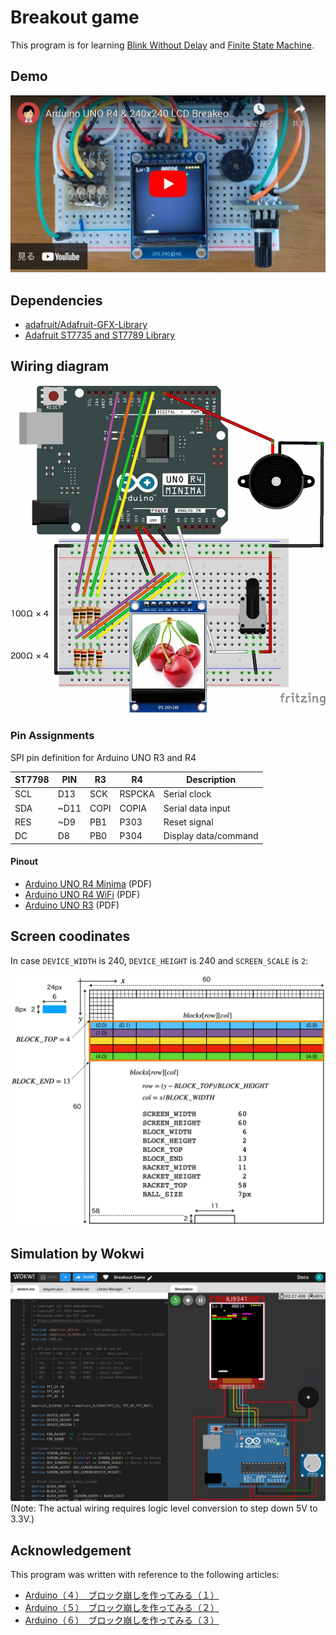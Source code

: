 # Breakout game

This program is for learning [Blink Without Delay](https://docs.arduino.cc/built-in-examples/digital/BlinkWithoutDelay/) and [Finite State Machine](https://en.wikipedia.org/wiki/Finite-state_machine "Finite-state machine - Wikipedia").

## Demo

[![Breakout game](breakout.jpg)](https://youtu.be/K5Ht-r3FQZE "Arduino UNO R4 &amp; 240x240 LCD Breakeout Game - YouTube")

## Dependencies

- [adafruit/Adafruit-GFX-Library](https://github.com/adafruit/Adafruit-GFX-Library "adafruit/Adafruit-GFX-Library: Adafruit GFX graphics core Arduino library, this is the &#39;core&#39; class that all our other graphics libraries derive from")
- [Adafruit ST7735 and ST7789 Library](https://www.arduino.cc/reference/en/libraries/adafruit-st7735-and-st7789-library/ "Adafruit ST7735 and ST7789 Library - Arduino Reference")

## Wiring diagram

![Wiring diagram](LCD240x240.jpg)

### Pin Assignments

SPI pin definition for Arduino UNO R3 and R4

  | ST7798 | PIN  |  R3  |   R4   |     Description      |
  |--------|------|------|--------|----------------------|
  | SCL    |  D13 | SCK  | RSPCKA | Serial clock         |
  | SDA    | ~D11 | COPI | COPIA  | Serial data input    |
  | RES    | ~D9  | PB1  | P303   | Reset signal         |
  | DC     |  D8  | PB0  | P304   | Display data/command |

#### Pinout

- [Arduino UNO R4 Minima](https://docs.arduino.cc/resources/pinouts/ABX00080-full-pinout.pdf) (PDF)
- [Arduino UNO R4 WiFi](https://docs.arduino.cc/resources/pinouts/ABX00087-full-pinout.pdf) (PDF)
- [Arduino UNO R3](https://docs.arduino.cc/resources/pinouts/A000066-full-pinout.pdf) (PDF)

## Screen coodinates

In case `DEVICE_WIDTH` is 240, `DEVICE_HEIGHT` is 240 and `SCREEN_SCALE` is `2`:

![Screen coodinates](screen.png)

## Simulation by Wokwi

[![Breakout Game](wokwi.jpg)](https://wokwi.com/projects/405346200615499777 "Breakout Game - Wokwi ESP32, STM32, Arduino Simulator")
(Note: The actual wiring requires logic level conversion to step down 5V to 3.3V.)

## Acknowledgement

This program was written with reference to the following articles:

- [Arduino（４）　ブロック崩しを作ってみる（１）](https://blog.boochow.com/article/423049468.html "Arduino（４）　ブロック崩しを作ってみる（１）  &#8211;  楽しくやろう。")
- [Arduino（５）　ブロック崩しを作ってみる（２）](https://blog.boochow.com/article/423178933.html "Arduino（５）　ブロック崩しを作ってみる（２）  &#8211;  楽しくやろう。")
- [Arduino（６）　ブロック崩しを作ってみる（３）](https://blog.boochow.com/article/423481451.html "Arduino（６）　ブロック崩しを作ってみる（３）  &#8211;  楽しくやろう。")
